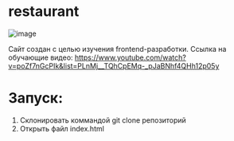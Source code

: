 # restaurant

![image](https://github.com/EmmaMaltseva/restaurant/assets/92587254/7765bc3e-b4a2-4f81-8eba-e23788857526)

Сайт создан с целью изучения frontend-разработки. Ссылка на обучающие видео: https://www.youtube.com/watch?v=poZf7nGcPIk&list=PLnMj__TQhCpEMq-_pJaBNhf4QHh12p05y 

# Запуск:
1. Склонировать коммандой git clone репозиторий
2. Открыть файл index.html
